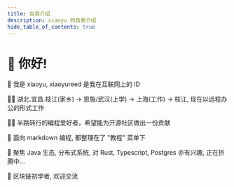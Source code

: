 ```yaml
---
title: 自我介绍
description: xiaoyu 的自我介绍
hide_table_of_contents: true
---
```


# 👋 你好! 

🧑 我是 xiaoyu, xiaoyureed 是我在互联网上的 ID

🦶🏻 湖北.宜昌.枝江(家乡) -> 恩施/武汉(上学) -> 上海(工作) -> 枝江, 现在以远程办公的形式工作

👨‍💻 半路转行的编程爱好者，希望能为开源社区做出一份贡献

📝 面向 markdown 编程, 都整理在了 "教程" 菜单下

🚀 聚焦 Java 生态, 分布式系统, 对 Rust, Typescript, Postgres 亦有兴趣, 正在折腾中...

🌱 区块链初学者, 欢迎交流
